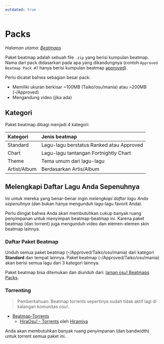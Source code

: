 ```yaml
---
outdated: true
---
```


# Packs

*Halaman utama: [Beatmaps](/wiki/Beatmap)*

Paket beatmap adalah sebuah file `.zip` yang berisi kumpulan beatmap. Nama dari pack didasarkan pada apa yang dikandungnya (contoh `Approved Beatmap Pack #7` hanya berisi kumpulan beatmap [approved](/wiki/Beatmap/Category#approved)).

Perlu dicatat bahwa sebagian besar pack:

- Memiliki ukuran berkisar ~100MB (Taiko/osu!mania) atau ~200MB (-/Approved)
- Mengandung video (jika ada)

## Kategori

Paket beatmap dibagi menjadi 4 kategori:

| Kategori | Jenis beatmap |
| :-- | :-- |
| Standard | Lagu-lagu berstatus Ranked atau Approved |
| Chart | Lagu-lagu tantangan Fortnightly Chart |
| Theme | Tema umum dari lagu-lagu |
| Artist/Album | Berdasarkan Artis/Album |

## Melengkapi Daftar Lagu Anda Sepenuhnya

Ini untuk mereka yang benar-benar ingin *melengkapi daftar lagu Anda sepenuhnya* (dan bukan hanya mengunduh lagu-lagu favorit Anda).

Perlu diingat bahwa Anda akan membutuhkan cukup banyak ruang penyimpanan untuk menyimpan beatmap-beatmap ini. Karena paket beatmap (dan torrent) juga mengunduh video dan elemen-elemen skin beatmap lainnya.

### Daftar Paket Beatmap

Unduh semua paket beatmap (-/Approved/Taiko/osu!mania) dari kategori **Standard** dan tempat lainnya. Paket beatmap (-/Approved/Taiko/osu!mania) akan berisi semua lagu dari 3 kategori lainnya.

Paket beatmap bisa ditemukan dan diunduh dari: [laman osu! Beatmaps Packs](https://osu.ppy.sh/beatmaps/packs).

### Torrenting

> Pemberitahuan: Beatmap torrents sepertinya sudah tidak aktif lagi di kalangan komunitas osu!.

- [Beatmap-Torrents](https://osu.ppy.sh/community/forums/topics/147478)
  - [HiraOsu! - Torrents](http://osu.hiramiya.me/torrents.htm) oleh [Hiramiya](https://osu.ppy.sh/users/1313441)

Anda akan membutuhkan banyak ruang penyimpanan (dan bandwidth) untuk torrent semua paket ini.
